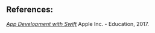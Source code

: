 <!--
  UPDATE THIS:

  Add links to useful references like official documentation, tutorials, etc
-->

## References:  
[_App Development with Swift_](https://itun.es/ph/SoKQib.l) Apple Inc. - Education, 2017.
